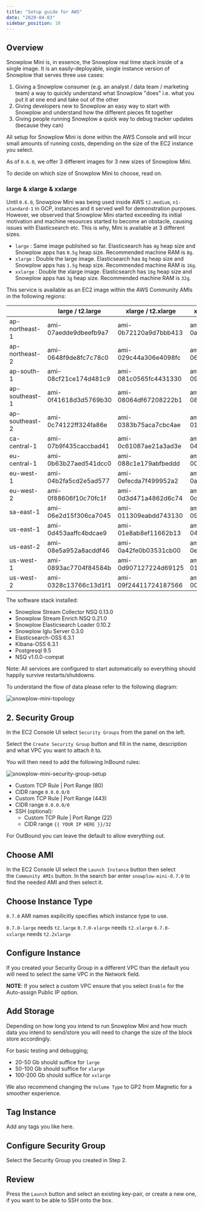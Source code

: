 ```yaml
---
title: "Setup guide for AWS"
date: "2020-04-03"
sidebar_position: 10
---
```


## Overview

Snowplow Mini is, in essence, the Snowplow real time stack inside of a single image. It is an easily-deployable, single instance version of Snowplow that serves three use cases:

1. Giving a Snowplow consumer (e.g. an analyst / data team / marketing team) a way to quickly understand what Snowplow "does" i.e. what you put it at one end and take out of the other
2. Giving developers new to Snowplow an easy way to start with Snowplow and understand how the different pieces fit together
3. Giving people running Snowplow a quick way to debug tracker updates (because they can)

All setup for Snowplow Mini is done within the AWS Console and will incur small amounts of running costs, depending on the size of the EC2 instance you select.

As of `0.6.0`, we offer 3 different images for 3 new sizes of Snowplow Mini.

To decide on which size of Snowplow Mini to choose, read on.

### [](https://github.com/snowplow/snowplow-mini/wiki/Setup-guide-AWS---0.7.0#large--xlarge--xxlarge)large & xlarge & xxlarge

Until `0.6.0`, Snowplow Mini was being used inside AWS `t2.medium`, `n1-standard-1` in GCP, instances and it served well for demonstration purposes. However, we observed that Snowplow Mini started exceeding its initial motivation and machine resources started to become an obstacle, causing issues with Elasticsearch etc. This is why, Mini is available at 3 different sizes.

- `large` : Same image published so far. Elasticsearch has `4g` heap size and Snowplow apps has `0.5g` heap size. Recommended machine RAM is `8g`.
- `xlarge` : Double the large image. Elasticsearch has `8g` heap size and Snowplow apps has `1.5g` heap size. Recommended machine RAM is `16g`.
- `xxlarge` : Double the xlarge image. Elasticsearch has `16g` heap size and Snowplow apps has `3g` heap size. Recommended machine RAM is `32g`.

This service is available as an EC2 image within the AWS Community AMIs in the following regions:

|  | large / t2.large | xlarge / t2.xlarge | xxlarge / t2.xxlarge |
| --- | --- | --- | --- |
| ap-northeast-1 | ami-07aedde9dbeefb9a7 | ami-0b72120a9d7bbb413 | ami-0adf90839e6330282 |
| ap-northeast-2 | ami-0648f9de8fc7c78c0 | ami-029c44a306e4098fc | ami-06d7cd7be93da12a4 |
| ap-south-1 | ami-08cf21ce174d481c9 | ami-081c0565fc4431330 | ami-094cd27ae29e63a52 |
| ap-southeast-1 | ami-0f41618d3d5769b30 | ami-08064df67208222b1 | ami-083140bf1b3584f11 |
| ap-southeast-2 | ami-0c74122ff324fa86e | ami-0383b75aca7cbc4ae | ami-011ec488c547c2543 |
| ca-central-1 | ami-07b9f435caccbad41 | ami-0c61087ae21a3ad3e | ami-04c34d1c0a1628430 |
| eu-central-1 | ami-0b63b27aed541dcc0 | ami-088c1e179abfbeddd | ami-00642a95f4cb99eca |
| eu-west-1 | ami-04b2fa5cd2e5ad577 | ami-0efecda7f499952a2 | ami-0a19683c4c8ac6803 |
| eu-west-2 | ami-0f88606f10c70fc1f | ami-0d3d471a4862d6c74 | ami-0da86d131f1c64207 |
| sa-east-1 | ami-06e2d15f306ca7045 | ami-011309eabdd743130 | ami-090cf1fcaf3c3f7f4 |
| us-east-1 | ami-0d453aaffc4bdcae9 | ami-01e8ab8ef11662b13 | ami-04e6b1d3001059be0 |
| us-east-2 | ami-08e5a952a8acddf46 | ami-0a42fe0b03531cb00 | ami-0eaaf4734f2e05449 |
| us-west-1 | ami-0893ac7704f84584b | ami-0d907127224d69125 | ami-017cc753cc383f97f |
| us-west-2 | ami-0328c13766c13d1f1 | ami-09f24411724187566 | ami-00b5772148c981bf4 |

The software stack installed:

- Snowplow Stream Collector NSQ 0.13.0
- Snowplow Stream Enrich NSQ 0.21.0
- Snowplow Elasticsearch Loader 0.10.2
- Snowplow Iglu Server 0.3.0
- Elasticsearch-OSS 6.3.1
- Kibana-OSS 6.3.1
- Postgresql 9.5
- NSQ v1.0.0-compat

Note: All services are configured to start automatically so everything should happily survive restarts/shutdowns.

To understand the flow of data please refer to the following diagram:

![snowplow-mini-topology](images/snowplow-mini-topology.jpg)

## [](https://github.com/snowplow/snowplow-mini/wiki/Setup-guide-AWS---0.7.0#2-security-group)2. Security Group

In the EC2 Console UI select `Security Groups` from the panel on the left.

Select the `Create Security Group` button and fill in the name, description and what VPC you want to attach it to.

You will then need to add the following InBound rules:

![snowplow-mini-security-group-setup](images/security-groups-setup.png)

- Custom TCP Rule | Port Range (80)
- CIDR range `0.0.0.0/0`
- Custom TCP Rule | Port Range (443)
- CIDR range `0.0.0.0/0`
- SSH (optional):
    - Custom TCP Rule | Port Range (22)
    - CIDR range `{{ YOUR IP HERE }}/32`

For OutBound you can leave the default to allow everything out.

## Choose AMI

In the EC2 Console UI select the `Launch Instance` button then select the `Community AMIs` button. In the search bar enter `snowplow-mini-0.7.0` to find the needed AMI and then select it.

## Choose Instance Type

`0.7.0` AMI names expilicitly specifies which instance type to use.

`0.7.0-large` needs `t2.large` `0.7.0-xlarge` needs `t2.xlarge` `0.7.0-xxlarge` needs `t2.2xlarge`

## Configure Instance

If you created your Security Group in a different VPC than the default you will need to select the same VPC in the Network field.

**NOTE**: If you select a custom VPC ensure that you select `Enable` for the Auto-assign Public IP option.

## Add Storage

Depending on how long you intend to run Snowplow Mini and how much data you intend to send/store you will need to change the size of the block store accordingly.

For basic testing and debugging;

- 20-50 Gb should suffice for `large`
- 50-100 Gb should suffice for `xlarge`
- 100-200 Gb should suffice for `xxlarge`

We also recommend changing the `Volume Type` to GP2 from Magnetic for a smoother experience.

## Tag Instance

Add any tags you like here.

## Configure Security Group

Select the Security Group you created in Step 2.

## Review

Press the `Launch` button and select an existing key-pair, or create a new one, if you want to be able to SSH onto the box.
